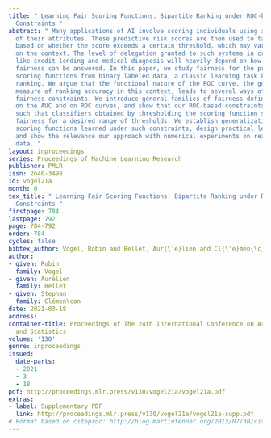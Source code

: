 ```yaml
---
title: " Learning Fair Scoring Functions: Bipartite Ranking under ROC-based Fairness
  Constraints "
abstract: " Many applications of AI involve scoring individuals using a learned function
  of their attributes. These predictive risk scores are then used to take decisions
  based on whether the score exceeds a certain threshold, which may vary depending
  on the context. The level of delegation granted to such systems in critical applications
  like credit lending and medical diagnosis will heavily depend on how questions of
  fairness can be answered. In this paper, we study fairness for the problem of learning
  scoring functions from binary labeled data, a classic learning task known as bipartite
  ranking. We argue that the functional nature of the ROC curve, the gold standard
  measure of ranking accuracy in this context, leads to several ways of formulating
  fairness constraints. We introduce general families of fairness definitions based
  on the AUC and on ROC curves, and show that our ROC-based constraints can be instantiated
  such that classifiers obtained by thresholding the scoring function satisfy classification
  fairness for a desired range of thresholds. We establish generalization bounds for
  scoring functions learned under such constraints, design practical learning algorithms
  and show the relevance our approach with numerical experiments on real and synthetic
  data. "
layout: inproceedings
series: Proceedings of Machine Learning Research
publisher: PMLR
issn: 2640-3498
id: vogel21a
month: 0
tex_title: " Learning Fair Scoring Functions: Bipartite Ranking under ROC-based Fairness
  Constraints "
firstpage: 784
lastpage: 792
page: 784-792
order: 784
cycles: false
bibtex_author: Vogel, Robin and Bellet, Aur{\'e}lien and Cl{\'e}men{\c}on, Stephan
author:
- given: Robin
  family: Vogel
- given: Aurélien
  family: Bellet
- given: Stephan
  family: Clémen\con
date: 2021-03-18
address: 
container-title: Proceedings of The 24th International Conference on Artificial Intelligence
  and Statistics
volume: '130'
genre: inproceedings
issued:
  date-parts:
  - 2021
  - 3
  - 18
pdf: http://proceedings.mlr.press/v130/vogel21a/vogel21a.pdf
extras:
- label: Supplementary PDF
  link: http://proceedings.mlr.press/v130/vogel21a/vogel21a-supp.pdf
# Format based on citeproc: http://blog.martinfenner.org/2013/07/30/citeproc-yaml-for-bibliographies/
---
```

